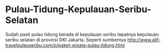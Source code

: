 Pulau-Tidung-Kepulauan-Seribu-Selatan
=====================================

Sudah pasti pulau tidung berada di kepulauan seribu tepatnya kepulauan seribu selatan di provinsi DKI Jakarta. Seperti sumbernya http://www.alif-travelpulauseribu.com/p/paket-wisata-pulau-tidung.html 

